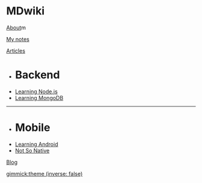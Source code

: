# MDwiki

[About](index.md)m

[My notes](post-ideas.md)

[Articles]()

  * # Backend  
  * [Learning Node.js](learningNodejs.md)
  * [Learning MongoDB](learningMongodb.md)
  - - - -
  * # Mobile
  * [Learning Android](learningAndroid.md)
  * [Not So Native](mobile.md)

[Blog](blog.md)


[gimmick:theme (inverse: false)](united)

